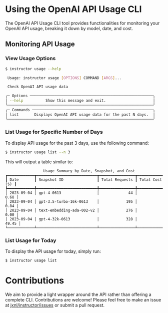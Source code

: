 # Using the OpenAI API Usage CLI

The OpenAI API Usage CLI tool provides functionalities for monitoring your OpenAI API usage, breaking it down by model, date, and cost.

## Monitoring API Usage

### View Usage Options

```sh
$ instructor usage --help

 Usage: instructor usage [OPTIONS] COMMAND [ARGS]...

 Check OpenAI API usage data

╭─ Options ───────────────────────────────────────────────────────╮
│ --help          Show this message and exit.                     │
╰─────────────────────────────────────────────────────────────────╯
╭─ Commands ──────────────────────────────────────────────────────╮
│ list       Displays OpenAI API usage data for the past N days.  │
╰─────────────────────────────────────────────────────────────────╯
```

### List Usage for Specific Number of Days

To display API usage for the past 3 days, use the following command:

```sh
$ instructor usage list --n 3
```

This will output a table similar to:

```plaintext
                 Usage Summary by Date, Snapshot, and Cost
┏━━━━━━━━━━━━┳━━━━━━━━━━━━━━━━━━━━━━━━━━━┳━━━━━━━━━━━━━━━━┳━━━━━━━━━━━━━━━━┓
┃ Date       ┃ Snapshot ID               ┃ Total Requests ┃ Total Cost ($) ┃
┡━━━━━━━━━━━━╇━━━━━━━━━━━━━━━━━━━━━━━━━━━╇━━━━━━━━━━━━━━━━╇━━━━━━━━━━━━━━━━┩
│ 2023-09-04 │ gpt-4-0613                │             44 │           0.68 │
│ 2023-09-04 │ gpt-3.5-turbo-16k-0613    │            195 │           0.84 │
│ 2023-09-04 │ text-embedding-ada-002-v2 │            276 │           0.00 │
│ 2023-09-04 │ gpt-4-32k-0613            │            328 │          49.45 │
└────────────┴───────────────────────────┴────────────────┴────────────────┘
```

### List Usage for Today

To display the API usage for today, simply run:

```sh
$ instructor usage list
```

# Contributions

We aim to provide a light wrapper around the API rather than offering a complete CLI. Contributions are welcome! Please feel free to make an issue at [jxnl/instructor/issues](https://github.com/jxnl/instructor/issues) or submit a pull request.
